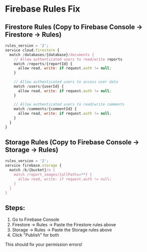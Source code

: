 # Firebase Rules Fix

## Firestore Rules (Copy to Firebase Console → Firestore → Rules)
```javascript
rules_version = '2';
service cloud.firestore {
  match /databases/{database}/documents {
    // Allow authenticated users to read/write reports
    match /reports/{reportId} {
      allow read, write: if request.auth != null;
    }
    
    // Allow authenticated users to access user data
    match /users/{userId} {
      allow read, write: if request.auth != null;
    }
    
    // Allow authenticated users to read/write comments
    match /comments/{commentId} {
      allow read, write: if request.auth != null;
    }
  }
}
```

## Storage Rules (Copy to Firebase Console → Storage → Rules)
```javascript
rules_version = '2';
service firebase.storage {
  match /b/{bucket}/o {
    match /report_images/{allPaths=**} {
      allow read, write: if request.auth != null;
    }
  }
}
```

## Steps:
1. Go to Firebase Console
2. Firestore → Rules → Paste the Firestore rules above
3. Storage → Rules → Paste the Storage rules above
4. Click "Publish" for both

This should fix your permission errors!
